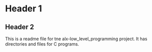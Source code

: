 # Header 1

## Header 2

This is a readme file for tne alx-low_level_programming project. It has directories and files for C programs.


